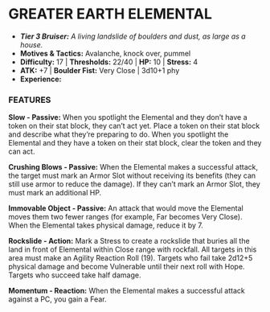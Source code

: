 # GREATER EARTH ELEMENTAL

- ***Tier 3 Bruiser:*** *A living landslide of boulders and dust, as large as a house.*
- **Motives & Tactics:** Avalanche, knock over, pummel
- **Difficulty:** 17 | **Thresholds:** 22/40 | **HP:** 10 | **Stress:** 4
- **ATK:** +7 | **Boulder Fist:** Very Close | 3d10+1 phy
- **Experience:** 

### FEATURES

**Slow - Passive:** When you spotlight the Elemental and they don’t have a token on their stat block, they can’t act yet. Place a token on their stat block and describe what they’re preparing to do. When you spotlight the Elemental and they have a token on their stat block, clear the token and they can act.

**Crushing Blows - Passive:** When the Elemental makes a successful attack, the target must mark an Armor Slot without receiving its benefits (they can still use armor to reduce the damage). If they can’t mark an Armor Slot, they must mark an additional HP.

**Immovable Object - Passive:** An attack that would move the Elemental moves them two fewer ranges (for example, Far becomes Very Close). When the Elemental takes physical damage, reduce it by 7.

**Rockslide - Action:** Mark a Stress to create a rockslide that buries all the land in front of Elemental within Close range with rockfall. All targets in this area must make an Agility Reaction Roll (19). Targets who fail take 2d12+5 physical damage and become Vulnerable until their next roll with Hope. Targets who succeed take half damage.

**Momentum - Reaction:** When the Elemental makes a successful attack against a PC, you gain a Fear.
